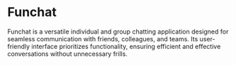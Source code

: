 # Funchat
Funchat is a versatile individual and group chatting application designed for seamless communication with friends, colleagues, and teams. Its user-friendly interface prioritizes functionality, ensuring efficient and effective conversations without unnecessary frills.
